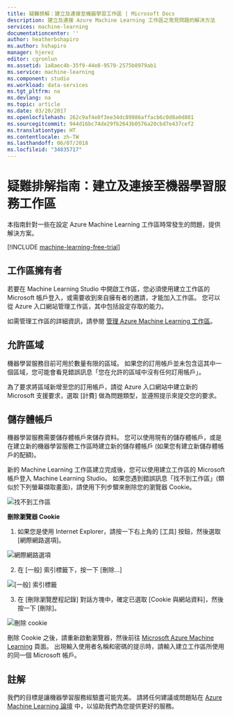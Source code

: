 ```yaml
---
title: 疑難排解：建立及連接至機器學習工作區 | Microsoft Docs
description: 建立及連接 Azure Machine Learning 工作區之常見問題的解決方法
services: machine-learning
documentationcenter: ''
author: heatherbshapiro
ms.author: hshapiro
manager: hjerez
editor: cgronlun
ms.assetid: 1a8aec4b-35f9-44e8-9570-2575b8979ab1
ms.service: machine-learning
ms.component: studio
ms.workload: data-services
ms.tgt_pltfrm: na
ms.devlang: na
ms.topic: article
ms.date: 03/20/2017
ms.openlocfilehash: 262c9af4e0f3ee34dc89986affacb6c0d8a0d801
ms.sourcegitcommit: 944d16bc74de29fb2643b0576a20cbd7e437cef2
ms.translationtype: HT
ms.contentlocale: zh-TW
ms.lasthandoff: 06/07/2018
ms.locfileid: "34835717"
---
```

# <a name="troubleshooting-guide-create-and-connect-to-an-machine-learning-workspace"></a>疑難排解指南：建立及連接至機器學習服務工作區
本指南針對一些在設定 Azure Machine Learning 工作區時常發生的問題，提供解決方案。

[!INCLUDE [machine-learning-free-trial](../../../includes/machine-learning-free-trial.md)]

## <a name="workspace-owner"></a>工作區擁有者
若要在 Machine Learning Studio 中開啟工作區，您必須使用建立工作區的 Microsoft 帳戶登入，或需要收到來自擁有者的邀請，才能加入工作區。 您可以從 Azure 入口網站管理工作區，其中包括設定存取的能力。

如需管理工作區的詳細資訊，請參閱 [管理 Azure Machine Learning 工作區]。

[管理 Azure Machine Learning 工作區]: manage-workspace.md

## <a name="allowed-regions"></a>允許區域
機器學習服務目前可用於數量有限的區域。 如果您的訂用帳戶並未包含這其中一個區域，您可能會看見錯誤訊息「您在允許的區域中沒有任何訂用帳戶」。

為了要求將區域新增至您的訂用帳戶，請從 Azure 入口網站中建立新的 Microsoft 支援要求，選取 [計費] 做為問題類型，並遵照提示來提交您的要求。

## <a name="storage-account"></a>儲存體帳戶
機器學習服務需要儲存體帳戶來儲存資料。 您可以使用現有的儲存體帳戶，或是在建立新的機器學習服務工作區時建立新的儲存體帳戶 (如果您有建立新儲存體帳戶的配額)。

新的 Machine Learning 工作區建立完成後，您可以使用建立工作區的 Microsoft 帳戶登入 Machine Learning Studio。 如果您遇到錯誤訊息「找不到工作區」(類似於下列螢幕擷取畫面)，請使用下列步驟來刪除您的瀏覽器 Cookie。

![找不到工作區][screen3]

**刪除瀏覽器 Cookie**

1. 如果您是使用 Internet Explorer，請按一下右上角的 [工具] 按鈕，然後選取 [網際網路選項]。  

![網際網路選項][screen4]

2. 在 [一般] 索引標籤下，按一下 [刪除...]

![[一般] 索引標籤][screen5]

3. 在 [刪除瀏覽歷程記錄] 對話方塊中，確定已選取 [Cookie 與網站資料]，然後按一下 [刪除]。

![刪除 cookie][screen6]

刪除 Cookie 之後，請重新啟動瀏覽器，然後前往 [Microsoft Azure Machine Learning](https://studio.azureml.net) 頁面。 出現輸入使用者名稱和密碼的提示時，請輸入建立工作區所使用的同一個 Microsoft 帳戶。

## <a name="comments"></a>註解

我們的目標是讓機器學習服務經驗盡可能完美。 請將任何建議或問題貼在 [Azure Machine Learning 論壇](http://social.msdn.microsoft.com/Forums/windowsazure/home?forum=MachineLearning) 中，以協助我們為您提供更好的服務。

[screen1]:media/troubleshooting-creating-ml-workspace/screen1.png
[screen2]:media/troubleshooting-creating-ml-workspace/screen2.png
[screen3]:media/troubleshooting-creating-ml-workspace/screen3.png
[screen4]:media/troubleshooting-creating-ml-workspace/screen4.png
[screen5]:media/troubleshooting-creating-ml-workspace/screen5.png
[screen6]:media/troubleshooting-creating-ml-workspace/screen6.png
